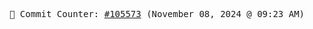 <p align="center">
    <samp>
        📮 Commit Counter: <a href="https://github.com/Javascript-void0/Javascript-void0/commits/main">#105573</a> (November 08, 2024 @ 09:23 AM)
    </samp>
</p>